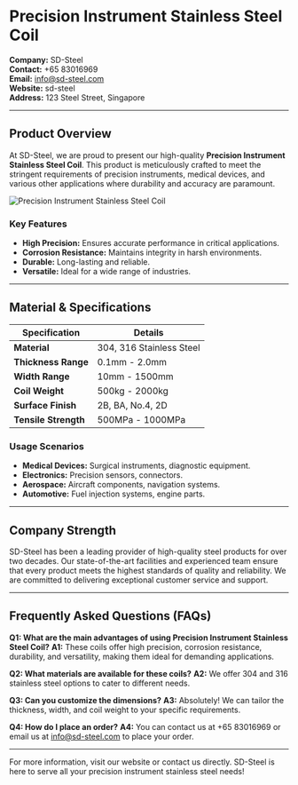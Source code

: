 # Precision Instrument Stainless Steel Coil

**Company:** SD-Steel  
**Contact:** +65 83016969  
**Email:** info@sd-steel.com  
**Website:**  sd-steel  
**Address:** 123 Steel Street, Singapore

---

## Product Overview

At SD-Steel, we are proud to present our high-quality **Precision Instrument Stainless Steel Coil**. This product is meticulously crafted to meet the stringent requirements of precision instruments, medical devices, and various other applications where durability and accuracy are paramount.

![Precision Instrument Stainless Steel Coil](https://github.com/user-attachments/assets/2567258e-e124-4816-932d-1809bd27ef0b)

### Key Features
- **High Precision:** Ensures accurate performance in critical applications.
- **Corrosion Resistance:** Maintains integrity in harsh environments.
- **Durable:** Long-lasting and reliable.
- **Versatile:** Ideal for a wide range of industries.

---

## Material & Specifications

| **Specification**       | **Details**                       |
|-------------------------|-----------------------------------|
| **Material**            | 304, 316 Stainless Steel           |
| **Thickness Range**     | 0.1mm - 2.0mm                      |
| **Width Range**         | 10mm - 1500mm                      |
| **Coil Weight**         | 500kg - 2000kg                     |
| **Surface Finish**      | 2B, BA, No.4, 2D                  |
| **Tensile Strength**    | 500MPa - 1000MPa                   |

### Usage Scenarios
- **Medical Devices:** Surgical instruments, diagnostic equipment.
- **Electronics:** Precision sensors, connectors.
- **Aerospace:** Aircraft components, navigation systems.
- **Automotive:** Fuel injection systems, engine parts.

---

## Company Strength

SD-Steel has been a leading provider of high-quality steel products for over two decades. Our state-of-the-art facilities and experienced team ensure that every product meets the highest standards of quality and reliability. We are committed to delivering exceptional customer service and support.

---

## Frequently Asked Questions (FAQs)

**Q1: What are the main advantages of using Precision Instrument Stainless Steel Coil?**
**A1:** These coils offer high precision, corrosion resistance, durability, and versatility, making them ideal for demanding applications.

**Q2: What materials are available for these coils?**
**A2:** We offer 304 and 316 stainless steel options to cater to different needs.

**Q3: Can you customize the dimensions?**
**A3:** Absolutely! We can tailor the thickness, width, and coil weight to your specific requirements.

**Q4: How do I place an order?**
**A4:** You can contact us at +65 83016969 or email us at info@sd-steel.com to place your order.

---

For more information, visit our website or contact us directly. SD-Steel is here to serve all your precision instrument stainless steel needs!